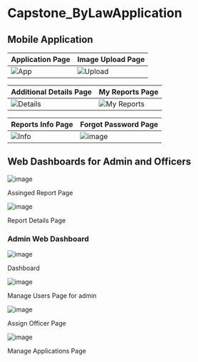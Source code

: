 # Capstone_ByLawApplication

## Mobile Application

| Application Page | Image Upload Page |
|------------------|-------------------|
| ![App](https://github.com/user-attachments/assets/1a6b7a13-fcd8-4357-b111-a6352a3151dc) | ![Upload](https://images-ext-1.discordapp.net/external/ButcQvskXj-mLx7pdXyjMk8AWq8HhzTuGEwvrLwoAkQ/https/github.com/user-attachments/assets/e8d212ff-bddf-4a1e-8d8a-a600650b559e?format=webp&width=191&height=416) |

| Additional Details Page | My Reports Page |
|-------------------------|-----------------|
| ![Details](https://github.com/user-attachments/assets/5699e8a9-e9f4-4b66-91bf-8a1a17de8948) | ![My Reports](https://github.com/user-attachments/assets/59410dd0-00bb-4e69-8ca9-43d9c1d8a12a) |

| Reports Info Page | Forgot Password Page |
|-------------------|-----------------------|
| ![Info](https://github.com/user-attachments/assets/0adba3cc-1e12-4b98-90f5-2e9ff038ba10) | ![image](https://github.com/user-attachments/assets/620e7a48-f89d-4783-b2e6-7194fffb4421)


## Web Dashboards for Admin and Officers

![image](https://github.com/user-attachments/assets/574198d0-8d99-4585-a9bf-676d653f09bc)

<p>Assinged Report Page</p>

![image](https://github.com/user-attachments/assets/d60839da-127c-4cbe-be8a-281bc78c3452)

<p>Report Details Page</p>

### Admin Web Dashboard 

![image](https://github.com/user-attachments/assets/232b92e8-89e5-483e-b093-52469d4e4f60)

<p>Dashboard</p>

![image](https://github.com/user-attachments/assets/6c34a9ba-3f1f-4b6d-a277-02267af2ce94)

<p>Manage Users Page for admin</p>

![image](https://github.com/user-attachments/assets/9c6da41b-175b-4abe-a722-9e6a18e82f97)

<p>Assign Officer Page</p>

![image](https://github.com/user-attachments/assets/bf38a663-0db4-4e8c-a7b1-b26b3d5c5315)

<p>Manage Applications Page</p>






